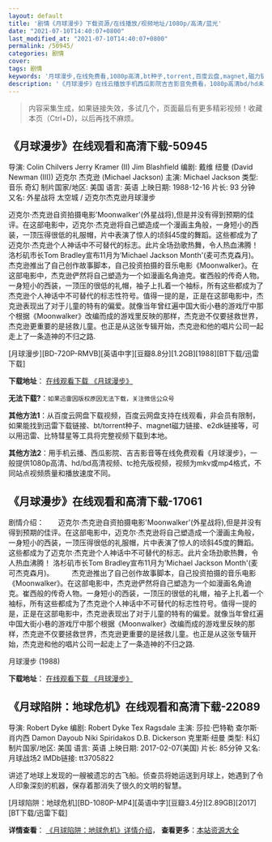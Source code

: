 ```yaml
---
layout: default
title: '剧情《月球漫步》下载资源/在线播放/视频地址/1080p/高清/蓝光'
date: "2021-07-10T14:40:07+0800"
last_modified_at: "2021-07-10T14:40:07+0800"
permalink: /50945/
categories: 剧情
cover:
tags: 剧情
keywords: '月球漫步,在线免费看,1080p高清,bt种子,torrent,百度云盘,magnet,磁力链,迅雷下载资源'
description: '《月球漫步》在线云播放手机西瓜影院吉吉影音免费看，1080p高清bd/hd未删减完整版和tc抢先枪版，mkv/mp4格式，附带bt/torrent种子、magnet/磁力链、百度云盘、网盘资源迅雷下载链接'
---
```


>内容采集生成，如果链接失效，多试几个，页面最后有更多精彩视频！收藏本页（Ctrl+D)，以后再找不麻烦。


## 《月球漫步》在线观看和高清下载-50945

导演: Colin Chilvers Jerry Kramer (II) Jim Blashfield 编剧: 戴维 纽曼 (David Newman (III)) 迈克尔 杰克逊 (Michael Jackson) 主演: Michael Jackson 类型: 音乐 奇幻 制片国家/地区: 美国 语言: 英语 上映日期: 1988-12-16 片长: 93 分钟 又名: 外星战将 太空城 / 迈克尔杰克逊月球漫步

迈克尔·杰克逊自资拍摄电影’Moonwalker'(外星战将),但是并没有得到预期的佳评。在这部电影中，迈克尔·杰克逊将自己塑造成一个漫画主角般，一身短小的西装，一顶压得很低的礼服帽，片中表演了惊人的顷斜45度的舞蹈。这些都成为了迈克尔·杰克逊个人神话中不可替代的标志。此片全场劲歌热舞，令人热血沸腾！ 洛杉矶市长Tom Bradley宣布11月为’Michael Jackson Month'(麦可杰克森月)。 杰克逊推出了自己创作故事脚本，自己投资拍摄的音乐电影《Moonwalker》。在这部电影中，杰克逊俨然将自己塑造为一个如漫画名角迪克。崔西般的传奇人物。一身短小的西装，一顶压的很低的礼帽，袖子上扎着一个袖标，所有这些都成为了杰克逊个人神话中不可替代的标志性符号。值得一提的是，正是在这部电影中，杰克逊表现出了对于儿童的特有的偏爱。就像当年曾红遍中国大街小巷的游戏厅中那个根据《Moonwalker》改编而成的游戏里反映的那样，杰克逊不仅要拯救世界，杰克逊更重要的是拯救儿童。也正是从这张专辑开始，杰克逊和他的唱片公司一起走上了一条造神的不归之路.


[月球漫步][BD-720P-RMVB][英语中字][豆瓣8.8分][1.2GB][1988][BT下载/迅雷下载]

**下载地址**： [在线观看下载 《月球漫步》](https://www.btdx8.com/torrent/moonwalker_1988.html) 


**无法下载?**：`如果迅雷因版权原因无法下载，关注微信公众号 `

**其他方法1**：从百度云网盘下载视频，百度云网盘支持在线观看，非会员有限制，如果能找到迅雷下载链接、bt/torrent种子、magnet磁力链接、e2dk链接等，可以用迅雷、比特彗星等工具将完整视频下载到本地。

**其他方法2**：用手机云播、西瓜影院、吉吉影音等在线免费观看《月球漫步》，一般提供1080p高清、hd/bd高清视频、tc抢先版视频，视频为mkv或mp4格式，不同站点视频质量和播放速度不同。


## 《月球漫步》在线观看和高清下载-17061

剧情介绍：　　迈克尔·杰克逊自资拍摄电影'Moonwalker'(外星战将),但是并没有得到预期的佳评。在这部电影中，迈克尔·杰克逊将自己塑造成一个漫画主角般，一身短小的西装，一顶压得很低的礼服帽，片中表演了惊人的顷斜45度的舞蹈。这些都成为了迈克尔·杰克逊个人神话中不可替代的标志。此片全场劲歌热舞，令人热血沸腾！ 洛杉矶市长Tom Bradley宣布11月为'Michael Jackson Month'(麦可杰克森月)。  　　杰克逊推出了自己创作故事脚本，自己投资拍摄的音乐电影《Moonwalker》。在这部电影中，杰克逊俨然将自己塑造为一个如漫画名角迪克。崔西般的传奇人物。一身短小的西装，一顶压的很低的礼帽，袖子上扎着一个袖标，所有这些都成为了杰克逊个人神话中不可替代的标志性符号。值得一提的是，正是在这部电影中，杰克逊表现出了对于儿童的特有的偏爱。就像当年曾红遍中国大街小巷的游戏厅中那个根据《Moonwalker》改编而成的游戏里反映的那样，杰克逊不仅要拯救世界，杰克逊更重要的是拯救儿童。也正是从这张专辑开始，杰克逊和他的唱片公司一起走上了一条造神的不归之路.


月球漫步 (1988)

**下载地址**： [在线观看下载 《月球漫步》](https://www.btbtdy.me/btdy/dy3762.html) 


## 《月球陷阱：地球危机》在线观看和高清下载-22089

导演: Robert Dyke 编剧: Robert Dyke Tex Ragsdale 主演: 莎拉·巴特勒 查尔斯·肖内西 Damon Dayoub Niki Spiridakos D.B. Dickerson 克里斯·纽曼 类型: 科幻 制片国家/地区: 美国 语言: 英语 上映日期: 2017-02-07(美国) 片长: 85分钟 又名: 月球战场2 IMDb链接: tt3705822

讲述了地球上发现的一艘被遗忘的古飞船。侦查员将她运送到月球上，她遇到了令人印象深刻的机器，保存着那消失了很久的文明的智慧。


[月球陷阱：地球危机][BD-1080P-MP4][英语中字][豆瓣3.4分][2.89GB][2017][BT下载/迅雷下载]

**详情查看**： [《月球陷阱：地球危机》详情介绍](/movie/22089/)， **查看更多**：[本站资源大全](/movie/t/all/)

